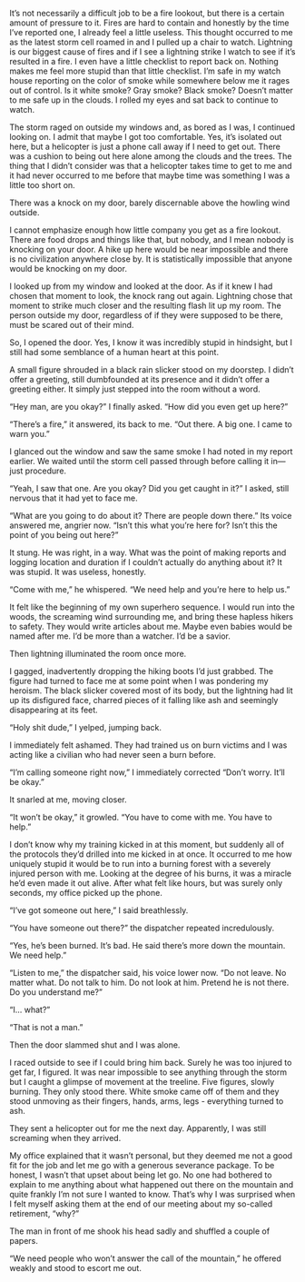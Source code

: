  It’s not necessarily a difficult job to be a fire lookout, but there is a certain amount of pressure to it. Fires are hard to contain and honestly by the time I’ve reported one, I already feel a little useless. This thought occurred to me as the latest storm cell roamed in and I pulled up a chair to watch. Lightning is our biggest cause of fires and if I see a lightning strike I watch to see if it’s resulted in a fire. I even have a little checklist to report back on. Nothing makes me feel more stupid than that little checklist. I’m safe in my watch house reporting on the color of smoke while somewhere below me it rages out of control. Is it white smoke? Gray smoke? Black smoke? Doesn’t matter to me safe up in the clouds. I rolled my eyes and sat back to continue to watch.

The storm raged on outside my windows and, as bored as I was, I continued looking on. I admit that maybe I got too comfortable. Yes, it’s isolated out here, but a helicopter is just a phone call away if I need to get out. There was a cushion to being out here alone among the clouds and the trees. The thing that I didn’t consider was that a helicopter takes time to get to me and it had never occurred to me before that maybe time was something I was a little too short on. 

There was a knock on my door, barely discernable above the howling wind outside. 

I cannot emphasize enough how little company you get as a fire lookout. There are food drops and things like that, but nobody, and I mean nobody is knocking on your door. A hike up here would be near impossible and there is no civilization anywhere close by. It is statistically impossible that anyone would be knocking on my door. 

I looked up from my window and looked at the door. As if it knew I had chosen that moment to look, the knock rang out again. Lightning chose that moment to strike much closer and the resulting flash lit up my room. The person outside my door, regardless of if they were supposed to be there, must be scared out of their mind. 

So, I opened the door. Yes, I know it was incredibly stupid in hindsight, but I still had some semblance of a human heart at this point. 

A small figure shrouded in a black rain slicker stood on my doorstep. I didn’t offer a greeting, still dumbfounded at its presence and it didn’t offer a greeting either. It simply just stepped into the room without a word. 

“Hey man, are you okay?” I finally asked. “How did you even get up here?”

“There’s a fire,” it answered, its back to me. “Out there. A big one. I came to warn you.” 

I glanced out the window and saw the same smoke I had noted in my report earlier. We waited until the storm cell passed through before calling it in—just procedure. 

“Yeah, I saw that one. Are you okay? Did you get caught in it?” I asked, still nervous that it had yet to face me. 

“What are you going to do about it? There are people down there.” Its voice answered me, angrier now. “Isn’t this what you’re here for? Isn’t this the point of you being out here?” 

It stung. He was right, in a way. What was the point of making reports and logging location and duration if I couldn’t actually do anything about it? It was stupid. It was useless, honestly. 

“Come with me,” he whispered. “We need help and you’re here to help us.” 

It felt like the beginning of my own superhero sequence. I would run into the woods, the screaming wind surrounding me, and bring these hapless hikers to safety. They would write articles about me. Maybe even babies would be named after me. I’d be more than a watcher. I’d be a savior. 

Then lightning illuminated the room once more. 

I gagged, inadvertently dropping the hiking boots I’d just grabbed. The figure had turned to face me at some point when I was pondering my heroism. The black slicker covered most of its body, but the lightning had lit up its disfigured face, charred pieces of it falling like ash and seemingly disappearing at its feet. 

“Holy shit dude,” I yelped, jumping back. 

I immediately felt ashamed. They had trained us on burn victims and I was acting like a civilian who had never seen a burn before. 

“I’m calling someone right now,” I immediately corrected “Don’t worry. It’ll be okay.”

It snarled at me, moving closer. 

“It won’t be okay,” it growled. “You have to come with me. You have to help.”

I don’t know why my training kicked in at this moment, but suddenly all of the protocols they’d drilled into me kicked in at once. It occurred to me how uniquely stupid it would be to run into a burning forest with a severely injured person with me. Looking at the degree of his burns, it was a miracle he’d even made it out alive. After what felt like hours, but was surely only seconds, my office picked up the phone.

“I’ve got someone out here,” I said breathlessly.

“You have someone out there?” the dispatcher repeated incredulously.

“Yes, he’s been burned. It’s bad. He said there’s more down the mountain. We need help.”

“Listen to me,” the dispatcher said, his voice lower now. “Do not leave. No matter what. Do not talk to him. Do not look at him. Pretend he is not there. Do you understand me?”

“I… what?”

“That is not a man.”

Then the door slammed shut and I was alone. 

I raced outside to see if I could bring him back. Surely he was too injured to get far, I figured. It was near impossible to see anything through the storm but I caught a glimpse of movement at the treeline. Five figures, slowly burning. They only stood there. White smoke came off of them and they stood unmoving as their fingers, hands, arms, legs - everything turned to ash. 

They sent a helicopter out for me the next day. Apparently, I was still screaming when they arrived. 

My office explained that it wasn’t personal, but they deemed me not a good fit for the job and let me go with a generous severance package. To be honest, I wasn’t that upset about being let go. No one had bothered to explain to me anything about what happened out there on the mountain and quite frankly I’m not sure I wanted to know. That’s why I was surprised when I felt myself asking them at the end of our meeting about my so-called retirement, “why?”

The man in front of me shook his head sadly and shuffled a couple of papers. 

“We need people who won’t answer the call of the mountain,” he offered weakly and stood to escort me out.